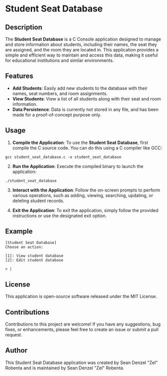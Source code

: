 # Student Seat Database

## Description

The **Student Seat Database** is a C Console application designed to manage and store information about students, including their names, the seat they are assigned, and the room they are located in. This application provides a simple and efficient way to maintain and access this data, making it useful for educational institutions and similar environments.

## Features

- **Add Students**: Easily add new students to the database with their names, seat numbers, and room assignments.
- **View Students**: View a list of all students along with their seat and room information.
- **Data Persistence**: Data is currently not stored in any file, and has been made for a proof-of-concept purpose only.

## Usage

1. **Compile the Application**: To use the **Student Seat Database**, first compile the C source code. You can do this using a C compiler like GCC:

```
gcc student_seat_database.c -o student_seat_database
```

2. **Run the Application**: Execute the compiled binary to launch the application:

```
./student_seat_database
```

3. **Interact with the Application**: Follow the on-screen prompts to perform various operations, such as adding, viewing, searching, updating, or deleting student records.

4. **Exit the Application**: To exit the application, simply follow the provided instructions or use the designated exit option.

## Example

```plaintext
[Student Seat Database]
Choose an action:

[1]: View student database
[2]: Edit student database

> |
```

## License
This application is open-source software released under the MIT License.

## Contributions
Contributions to this project are welcome! If you have any suggestions, bug fixes, or enhancements, please feel free to create an issue or submit a pull request.

## Author
This Student Seat Database application was created by Sean Denzel "Zel" Robenta and is maintained by Sean Denzel "Zel" Robenta.
